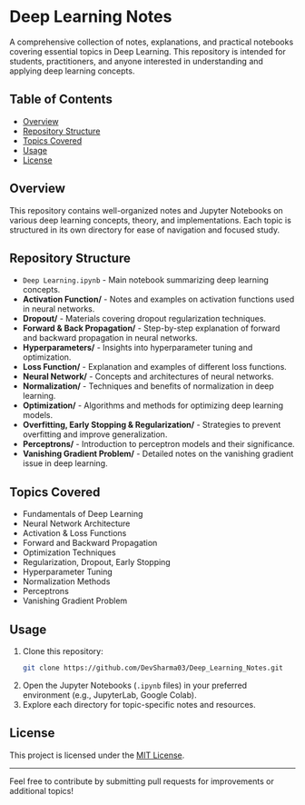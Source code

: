 # Deep Learning Notes

A comprehensive collection of notes, explanations, and practical notebooks covering essential topics in Deep Learning. This repository is intended for students, practitioners, and anyone interested in understanding and applying deep learning concepts.

## Table of Contents

- [Overview](#overview)
- [Repository Structure](#repository-structure)
- [Topics Covered](#topics-covered)
- [Usage](#usage)
- [License](#license)

## Overview

This repository contains well-organized notes and Jupyter Notebooks on various deep learning concepts, theory, and implementations. Each topic is structured in its own directory for ease of navigation and focused study.

## Repository Structure

- `Deep Learning.ipynb` - Main notebook summarizing deep learning concepts.
- **Activation Function/** - Notes and examples on activation functions used in neural networks.
- **Dropout/** - Materials covering dropout regularization techniques.
- **Forward & Back Propagation/** - Step-by-step explanation of forward and backward propagation in neural networks.
- **Hyperparameters/** - Insights into hyperparameter tuning and optimization.
- **Loss Function/** - Explanation and examples of different loss functions.
- **Neural Network/** - Concepts and architectures of neural networks.
- **Normalization/** - Techniques and benefits of normalization in deep learning.
- **Optimization/** - Algorithms and methods for optimizing deep learning models.
- **Overfitting, Early Stopping & Regularization/** - Strategies to prevent overfitting and improve generalization.
- **Perceptrons/** - Introduction to perceptron models and their significance.
- **Vanishing Gradient Problem/** - Detailed notes on the vanishing gradient issue in deep learning.

## Topics Covered

- Fundamentals of Deep Learning
- Neural Network Architecture
- Activation & Loss Functions
- Forward and Backward Propagation
- Optimization Techniques
- Regularization, Dropout, Early Stopping
- Hyperparameter Tuning
- Normalization Methods
- Perceptrons
- Vanishing Gradient Problem

## Usage

1. Clone this repository:
   ```bash
   git clone https://github.com/DevSharma03/Deep_Learning_Notes.git
   ```
2. Open the Jupyter Notebooks (`.ipynb` files) in your preferred environment (e.g., JupyterLab, Google Colab).
3. Explore each directory for topic-specific notes and resources.

## License

This project is licensed under the [MIT License](LICENSE).

---

Feel free to contribute by submitting pull requests for improvements or additional topics!
